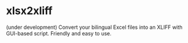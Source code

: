 # xlsx2xliff
(under development) Convert your bilingual Excel files into an XLIFF with GUI-based script. Friendly and easy to use.
